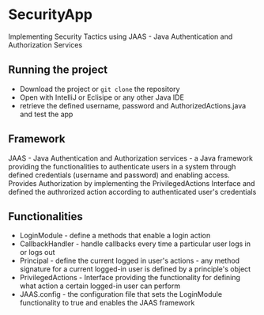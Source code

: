 # SecurityApp
Implementing Security Tactics using JAAS - Java Authentication and Authorization Services

## Running the project 
- Download the project or ```git clone``` the repository
- Open with IntelliJ or Eclisipe or any other Java IDE
- retrieve the defined username, password and AuthorizedActions.java and test the app 

## Framework 
JAAS - Java Authentication and Authorization services - a Java framework providing the functionalities to authenticate users in a system through defined credentials (username and password) and enabling access. Provides Authorization by implementing the PrivilegedActions Interface and defined the authrorized action according to authenticated user's credentials 

## Functionalities 
- LoginModule - define a methods that enable a login action 
- CallbackHandler - handle callbacks every time a particular user logs in or logs out
- Principal - define the current logged in user's actions - any method signature for a current logged-in user is defined by a principle's object
- PrivilegedActions - Interface providing the functionality for defining what action a certain logged-in user can perform 
- JAAS.config - the configuration file that sets the LoginModule functionality to true and enables the JAAS framework 
